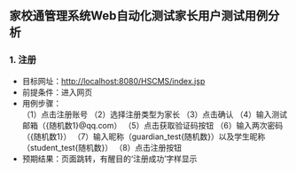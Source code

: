 ## 家校通管理系统Web自动化测试家长用户测试用例分析

### 1. 注册
* 目标网址：<http://localhost:8080/HSCMS/index.jsp>
* 前提条件：进入网页
* 用例步骤：<br>
    （1）点击注册账号
    （2）选择注册类型为家长
    （3）点击确认
    （4）输入测试邮箱（{随机数1}@qq.com）
    （5）点击获取验证码按钮
    （6）输入两次密码（{随机数1}）
    （7）输入昵称（guardian_test{随机数}）以及学生昵称（student_test{随机数}）
    （8）点击注册按钮
* 预期结果：页面跳转，有醒目的‘注册成功’字样显示

